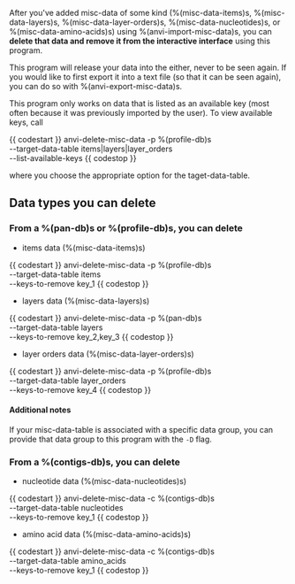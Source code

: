 After you've added misc-data of some kind (%(misc-data-items)s, %(misc-data-layers)s, %(misc-data-layer-orders)s, %(misc-data-nucleotides)s, or %(misc-data-amino-acids)s) using %(anvi-import-misc-data)s, you can **delete that data and remove it from the interactive interface** using this program. 

This program will release your data into the either, never to be seen again. If you would like to first export it into a text file (so that it can be seen again), you can do so with %(anvi-export-misc-data)s. 

This program only works on data that is listed as an available key (most often because it was previously imported by the user). To view available keys, call

{{ codestart }}
anvi-delete-misc-data -p %(profile-db)s \
                      --target-data-table items|layers|layer_orders \
                      --list-available-keys
{{ codestop }}

where you choose the appropriate option for the taget-data-table. 

## Data types you can delete 

### From a %(pan-db)s or %(profile-db)s, you can delete 

- items data (%(misc-data-items)s) 

{{ codestart }}
anvi-delete-misc-data -p %(profile-db)s \
                      --target-data-table items \
                      --keys-to-remove key_1
{{ codestop }}

- layers data (%(misc-data-layers)s)

{{ codestart }}
anvi-delete-misc-data -p %(pan-db)s \
                      --target-data-table layers \
                      --keys-to-remove key_2,key_3
{{ codestop }}

- layer orders data (%(misc-data-layer-orders)s)

{{ codestart }}
anvi-delete-misc-data -p %(profile-db)s \
                      --target-data-table layer_orders \
                      --keys-to-remove key_4
{{ codestop }}

#### Additional notes

If your misc-data-table is associated with a specific data group, you can provide that data group to this program with the `-D` flag. 

### From a %(contigs-db)s, you can delete 

- nucleotide data (%(misc-data-nucleotides)s)

{{ codestart }}
anvi-delete-misc-data -c %(contigs-db)s \
                      --target-data-table nucleotides \
                      --keys-to-remove key_1
{{ codestop }}

- amino acid data (%(misc-data-amino-acids)s)

{{ codestart }}
anvi-delete-misc-data -c %(contigs-db)s \
                      --target-data-table amino_acids \
                      --keys-to-remove key_1
{{ codestop }}
